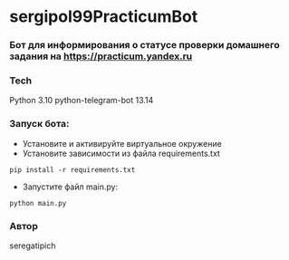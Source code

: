 # sergipol99PracticumBot
### Бот для информирования о статусе проверки домашнего задания на https://practicum.yandex.ru
### Tech
Python 3.10
python-telegram-bot 13.14
### Запуск бота:
- Установите и активируйте виртуальное окружение
- Установите зависимости из файла requirements.txt
```
pip install -r requirements.txt
``` 
- Запустите файл main.py:
```
python main.py
```
### Автор
seregatipich
